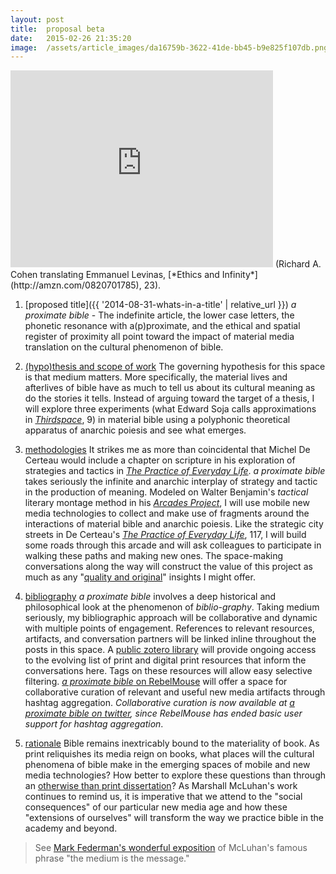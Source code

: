 ```yaml
---
layout:	post
title:	proposal beta
date:	2015-02-26 21:35:20
image:	/assets/article_images/da16759b-3622-41de-bb45-b9e825f107db.png
---
```


<iframe width="420" height="315" src="https://www.youtube.com/embed/2lk3VpzEDgM" frameborder="0" allowfullscreen></iframe>
(Richard A. Cohen translating Emmanuel Levinas, [*Ethics and Infinity*](http://amzn.com/0820701785), 23).

1. [proposed title]({{ '2014-08-31-whats-in-a-title' | relative_url }})
    *a proximate bible* - The indefinite article, the lower case letters, the phonetic resonance with a(p)proximate, and the ethical and spatial register of proximity all point toward the impact of material media translation on the cultural phenomenon of bible.

2. [(hypo)thesis and scope of work](/a-proximate-bible-a-proposal/)
    The governing hypothesis for this space is that medium matters. More specifically, the material lives and afterlives of bible have as much to tell us about its cultural meaning as do the stories it tells. Instead of arguing toward the target of a thesis, I will explore three experiments (what Edward Soja calls approximations in [*Thirdspace*](http://amzn.com/1557866759), 9) in material bible using a polyphonic theoretical apparatus of anarchic poiesis and see what emerges.

3. [methodologies](/pathways-and-fragments/)
    It strikes me as more than coincidental that Michel De Certeau would include a chapter on scripture in his exploration of strategies and tactics in [*The Practice of Everyday Life*](http://amzn.com/0520271459). *a proximate bible* takes seriously the infinite and anarchic interplay of strategy and tactic in the production of meaning. Modeled on Walter Benjamin's *tactical* literary montage method in his [*Arcades Project*](http://amzn.com/0674008022), I will use mobile new media technologies to collect and make use of fragments around the interactions of material bible and anarchic poiesis. Like the strategic city streets in De Certeau's [*The Practice of Everyday Life*](http://amzn.com/0520271459), 117, I will build some roads through this arcade and will ask colleagues to participate in walking these paths and making new ones. The space-making conversations along the way will construct the value of this project as much as any "[quality and original](http://bulletin.du.edu/graduate/doctoraldegree/thedoctoraldissertation/)" insights I might offer.

4. [bibliography](/curating-the-conversation/)
    *a proximate bible* involves a deep historical and philosophical look at the phenomenon of *biblio-graphy*. Taking medium seriously, my bibliographic approach will be collaborative and dynamic with multiple points of engagement. References to relevant resources, artifacts, and conversation partners will be linked inline throughout the posts in this space. A [public zotero library](https://www.zotero.org/textualpotential/items/tag/aproximatebible) will provide ongoing access to the evolving list of print and digital print resources that inform the conversations here. Tags on these resources will allow easy selective filtering. [*a proximate bible* on RebelMouse](https://www.rebelmouse.com/aproximatebible) will offer a space for collaborative curation of relevant and useful new media artifacts through hashtag aggregation. *Collaborative curation is now available at [*a proximate bible* on twitter](https://twitter.com/search?q=%23aproxibib%20OR%20%23aproximatebible), since RebelMouse has ended basic user support for hashtag aggregation*.

5. [rationale](/book-as-mode-of-living-in-the-world/)
    Bible remains inextricably bound to the materiality of book. As print reliquishes its media reign on books, what places will the cultural phenomena of bible make in the emerging spaces of mobile and new media technologies? How better to explore these questions than through an [otherwise than print dissertation](/otherwise-than-print-dissertations/)? As Marshall McLuhan's work continues to remind us, it is imperative that we attend to the "social consequences" of our particular new media age and how these "extensions of ourselves" will transform the way we practice bible in the academy and beyond.

> See [Mark Federman's wonderful exposition](http://individual.utoronto.ca/markfederman/article_mediumisthemessage.htm) of McLuhan's famous phrase "the medium is the message."
